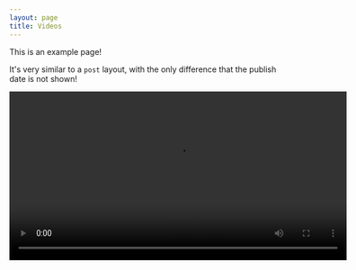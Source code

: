 ```yaml
---
layout: page
title: Videos
---
```


This is an example page!

It's very similar to a `post` layout, with the only difference that the publish date is not shown!

<video controls width="600">
  <source src="/videos/AQM7Htog4Ivt_eX9WSqCmhYwH45lVY4ykvFFsTQM4GQ5VnYgair2rx3YcNEB0IlYf9yeWsWVBFWG1OGmYtz5S1afPDjVFZTJyeZxoMk.mp4" type="video/mp4">
  Tarayıcınız video etiketini desteklemiyor.
</video>
